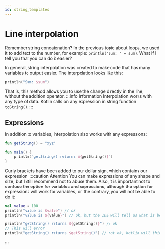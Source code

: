 ```yaml
---
id: string_templates
---
```

# Line interpolation
Remember string concatenation? In the previous topic about loops, we used it to
add text to the number, for example: `println("Sum: " + sum)`. What if I tell you that you can
do it easier?

In general, string interpolation was created to make code that has
many variables to output easier. The interpolation looks like this:
```kotlin
println("Sum: $sum")
```
That is, this method allows you to use the change directly in the line, 
without the addition operator.
:::info Information
Interpolation works with any type of data. Kotlin calls on any expression in
string function `toString()`.
:::

## Expressions
In addition to variables, interpolation also works with any expressions:
```kotlin
fun getString() = "xyz"

fun main() {
    println("getString() returns ${getString()}")
}
```
Curly brackets have been added to our dollar sign, which contains our expression.
:::caution Attention
You can make expressions of any shape and size, but I still recommend not to abuse them.
Also, it is important not to confuse the option for variables and expressions, although the option for expressions will work
for variables, on the contrary, you will not be able to do it:
```kotlin
val value = 100
println("value is $value") // ok
println("value is ${value}") // ok, but the IDE will tell us what is better to do according to the option above

println("getString() returns ${getString()}") // ok
// This will error
println("getString() returns $getString()") // not ok, kotlin will think you want to get a variable
```
:::